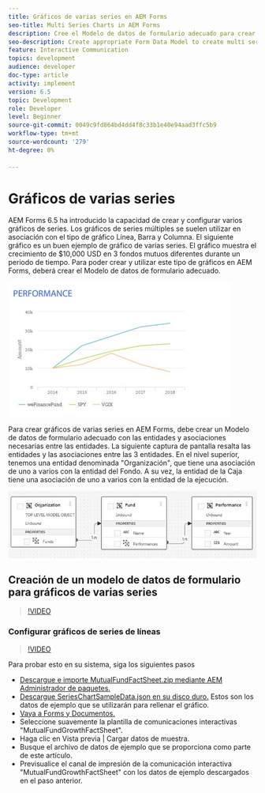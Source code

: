 ```yaml
---
title: Gráficos de varias series en AEM Forms
seo-title: Multi Series Charts in AEM Forms
description: Cree el Modelo de datos de formulario adecuado para crear gráficos de varias series en documentos impresos y de canales web.
seo-description: Create appropriate Form Data Model to create multi series charts in print and web channel documents.
feature: Interactive Communication
topics: development
audience: developer
doc-type: article
activity: implement
version: 6.5
topic: Development
role: Developer
level: Beginner
source-git-commit: 0049c9fd864bd4dd4f8c33b1e40e94aad3ffc5b9
workflow-type: tm+mt
source-wordcount: '279'
ht-degree: 0%

---
```



# Gráficos de varias series

AEM Forms 6.5 ha introducido la capacidad de crear y configurar varios gráficos de series. Los gráficos de series múltiples se suelen utilizar en asociación con el tipo de gráfico Línea, Barra y Columna. El siguiente gráfico es un buen ejemplo de gráfico de varias series. El gráfico muestra el crecimiento de $10,000 USD en 3 fondos mutuos diferentes durante un periodo de tiempo. Para poder crear y utilizar este tipo de gráficos en AEM Forms, deberá crear el Modelo de datos de formulario adecuado.

![multiserie](assets/seriescharts.jfif)

Para crear gráficos de varias series en AEM Forms, debe crear un Modelo de datos de formulario adecuado con las entidades y asociaciones necesarias entre las entidades. La siguiente captura de pantalla resalta las entidades y las asociaciones entre las 3 entidades. En el nivel superior, tenemos una entidad denominada &quot;Organización&quot;, que tiene una asociación de uno a varios con la entidad del Fondo. A su vez, la entidad de la Caja tiene una asociación de uno a varios con la entidad de la ejecución.

![formdatamodel](assets/formdatamodel.jfif)


## Creación de un modelo de datos de formulario para gráficos de varias series

>[!VIDEO](https://video.tv.adobe.com/v/26352/quality=9)


### Configurar gráficos de series de líneas

>[!VIDEO](https://video.tv.adobe.com/v/26353?quality=9&learn=on)


Para probar esto en su sistema, siga los siguientes pasos

* [Descargue e importe MutualFundFactSheet.zip mediante AEM Administrador de paquetes.](assets/mutualfundfactsheet.zip)
* [Descargue SeriesChartSampleData.json en su disco duro.](assets/serieschartsampledata.json) Estos son los datos de ejemplo que se utilizarán para rellenar el gráfico.
* [Vaya a Forms y Documentos.](http://localhost:4502/aem/forms.html/content/dam/formsanddocuments)
* Seleccione suavemente la plantilla de comunicaciones interactivas &quot;MutualFundGrowthFactSheet&quot;.
* Haga clic en Vista previa | Cargar datos de muestra.
* Busque el archivo de datos de ejemplo que se proporciona como parte de este artículo.
* Previsualice el canal de impresión de la comunicación interactiva &quot;MutualFundGrowthFactSheet&quot; con los datos de ejemplo descargados en el paso anterior.
